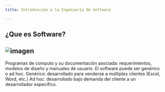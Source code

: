 ```yaml
---
title: Introducción a la Ingeniería de Software

---
```

##   ¿Que es Software? 
![imagen ](https://concepto.de/wp-content/uploads/2015/03/software-1-e1550080097569.jpg)
---


Programas de computo y su documentación asociada: requerimientos,
modelos de diseño y manuales de usuario.
El software puede ser genérico o ad hoc.
  Genérico: desarrollado para venderse a múltiples clientes (Excel, Word,
etc.)
  Ad hoc: desarrollado bajo demanda del cliente a un desarrollador
específico.


